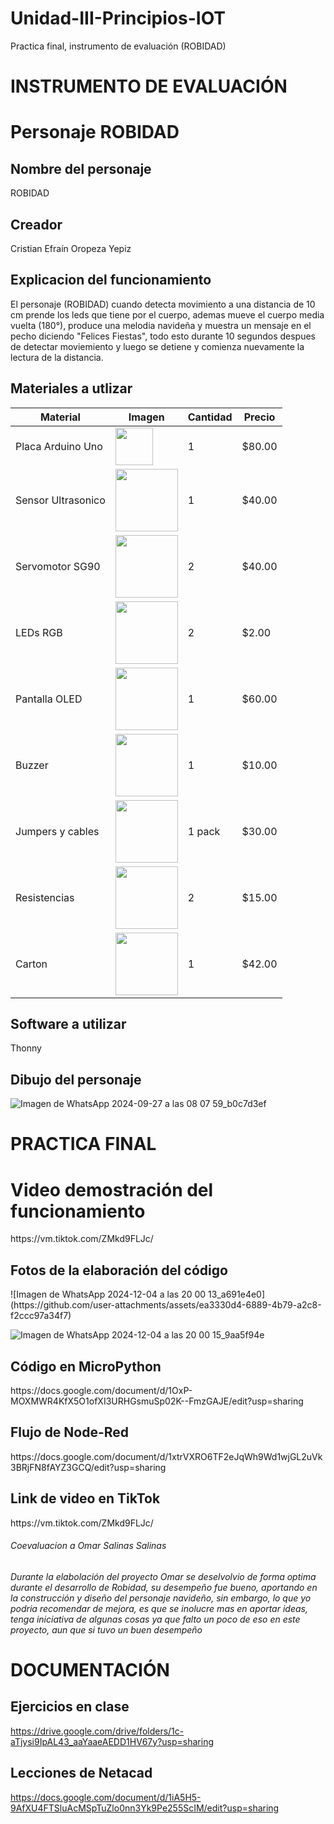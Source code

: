 # Unidad-III-Principios-IOT
Practica final, instrumento de evaluación (ROBIDAD)

# INSTRUMENTO DE EVALUACIÓN
# Personaje ROBIDAD
## Nombre del personaje
ROBIDAD

## Creador
Cristian Efraín Oropeza Yepiz
## Explicacion del funcionamiento
El personaje (ROBIDAD) cuando detecta movimiento a una distancia de 10 cm prende los leds que tiene por el cuerpo, ademas mueve el cuerpo media vuelta (180°), produce una melodia navideña y muestra un mensaje en el pecho diciendo "Felices Fiestas", todo esto durante 10 segundos despues de detectar moviemiento y luego se detiene y comienza nuevamente la lectura de la distancia.

## Materiales a utlizar
| Material         | Imagen | Cantidad | Precio  |
|------------------|-------------------------------------------------------------------------------------------------------------|----------|---------|
| Placa Arduino Uno | <img src="https://github.com/user-attachments/assets/39048c81-c2a8-47e7-b1f0-efc059c6aeee" width="60"/> | 1 | $80.00 |
| Sensor Ultrasonico | <img src="https://www.330ohms.com/cdn/shop/products/photo_A_OS-03261_SensorUltrasonico_HC-SR04_01_1200x1200.png?v=1598042103" width="100"/> | 1 | $40.00 |
| Servomotor SG90 | <img src="https://github.com/user-attachments/assets/8ae1aa9c-0251-4731-b013-a7b8b73f5ba7" width="100"/> | 2 | $40.00 |
| LEDs RGB | <img src="https://github.com/user-attachments/assets/0ef372bf-1c11-4ae0-9dfb-b34800260e96" width="100"/> | 2 | $2.00 |
| Pantalla OLED | <img src="https://github.com/user-attachments/assets/58cc6ea6-59d0-4d65-a39e-90c917803234" width="100"/> | 1 | $60.00 |
| Buzzer | <img src="https://github.com/user-attachments/assets/cd8d664c-87e8-4462-ad53-9b355c68a740" width="100"/> | 1 | $10.00 |
| Jumpers y cables | <img src="https://github.com/user-attachments/assets/a280353d-bdbf-47d8-9919-6c51b14fe28b" width="100"/> | 1 pack | $30.00 |
| Resistencias | <img src="https://github.com/user-attachments/assets/328da7ee-7586-4beb-8869-fc11694266de" width="100"/> | 2 | $15.00 |
| Carton | <img src="https://github.com/user-attachments/assets/3ebfd4ba-f5f6-4d3a-84a9-6060d9243c37" width="100"/> | 1 | $42.00 |

## Software a utilizar
Thonny

## Dibujo del personaje
![Imagen de WhatsApp 2024-09-27 a las 08 07 59_b0c7d3ef](https://github.com/user-attachments/assets/b509fe30-0bac-4deb-93d2-32d9b9260347)

# PRACTICA FINAL
<h1>Video demostración del funcionamiento</h1>
https://vm.tiktok.com/ZMkd9FLJc/
<h2>Fotos de la elaboración del código</h2>
![Imagen de WhatsApp 2024-12-04 a las 20 00 13_a691e4e0](https://github.com/user-attachments/assets/ea3330d4-6889-4b79-a2c8-f2ccc97a34f7)

![Imagen de WhatsApp 2024-12-04 a las 20 00 15_9aa5f94e](https://github.com/user-attachments/assets/0563b3ac-c340-4764-9040-e6283b7b2d0f)

<h2>Código en MicroPython</h2>
https://docs.google.com/document/d/1OxP-MOXMWR4KfX5O1ofXI3URHGsmuSp02K--FmzGAJE/edit?usp=sharing
<h2>Flujo de Node-Red</h2>
https://docs.google.com/document/d/1xtrVXRO6TF2eJqWh9Wd1wjGL2uVk3BRjFN8fAYZ3GCQ/edit?usp=sharing
<h2>Link de video en TikTok</h2>
https://vm.tiktok.com/ZMkd9FLJc/

<h6>Coevaluacion a Omar Salinas Salinas<h6>
Durante la elabolación del proyecto Omar se deselvolvio de forma optima durante el desarrollo de Robidad, su desempeño fue bueno, aportando en la construcción y diseño del personaje navideño, sin embargo, lo que yo podria recomendar de mejora, es que se inolucre mas en aportar ideas, tenga iniciativa de algunas cosas ya que falto un poco de eso en este proyecto, aun que si tuvo un buen desempeño

# DOCUMENTACIÓN
## Ejercicios en clase
https://drive.google.com/drive/folders/1c-aTjysi9IpAL43_aaYaaeAEDD1HV67y?usp=sharing

## Lecciones de Netacad
https://docs.google.com/document/d/1iA5H5-9AfXU4FTSluAcMSpTuZlo0nn3Yk9Pe255ScIM/edit?usp=sharing
